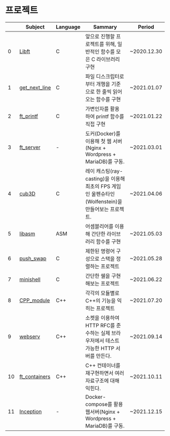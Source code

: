 # 프로젝트
|| Subject | Language| Sammary | Period |
|--- |---| --- | --- | --- |
0| [Libft](https://github.com/jinbekim/42Seoul/tree/main/libft)  |C| 앞으로 진행할 프로젝트를 위해, 일반적인 함수를 모은 C 라이브러리 구현 | ~2020.12.30 |
1| [get_next_line](https://github.com/jinbekim/42Seoul/tree/main/get_next_line) |C| 파일 디스크립터로부터 개행을 기준으로 한 줄씩 읽어오는 함수를 구현  | ~2021.01.07 |
2| [ft_printf](https://github.com/jinbekim/42Seoul/tree/main/ft_printf)  |C| 가변인자를 활용 하여 printf 함수를 직접 구현 | ~2021.01.22 |
3| [ft_server](https://github.com/jinbekim/42Seoul/tree/main/ft_server)  |-| 도커(Docker)를 이용해 첫 웹 서버(Nginx + Wordpress + MariaDB)를 구동. | ~2021.03.01 |
4| [cub3D](https://github.com/jinbekim/42Seoul/tree/main/cub3D)  |C| 레이 캐스팅(ray-casting)을 이용해 최초의 FPS 게임인 울펜슈타인(Wolfenstein)을 만들어보는 프로젝트. | ~2021.04.06 |
5| [libasm](https://github.com/jinbekim/42Seoul/tree/main/libasm)  |ASM| 어셈블리어를 이용해 간단한 라이브러리 함수를 구현 | ~2021.05.03 |
6| [push_swap](https://github.com/jinbekim/42Seoul/tree/main/push_swap)  |C| 제한된 명령어 구성으로 스택을 정렬하는 프로젝트 | ~2021.05.28 |
7| [minishell](https://github.com/jinbekim/42Seoul/tree/main/minishell)  |C| 간단한 쉘을 구현해보는 프로젝트 | ~2021.06.22 |
8| [CPP_module](https://github.com/jinbekim/42Seoul/tree/main/CPP_modules)  |C++| 각각의 모듈별로 C++의 기능을 익히는 프로젝트 | ~2021.07.20 |
9| [webserv](https://github.com/socketsocket/passive_team)  |C++| 소켓을 이용하여 HTTP RFC를 준수하는 실제 브라우저에서 테스트 가능한 HTTP 서버를 만든다. | ~2021.09.14 |
10| [ft_containers](https://github.com/jinbekim/42Seoul/tree/main/ft_containers) |C++| 	C++ 컨테이너를 재구현하면서 여러 자료구조에 대해 익힌다. | ~2021.10.11 |
11| [Inception](https://github.com/jinbekim/42Seoul/tree/main/Inception) |-|  Docker-compose를 활용 웹서버(Nginx + Wordpress + MariaDB)를 구동. | ~2021.12.15 |
